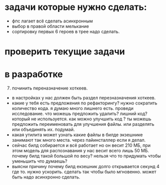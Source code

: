 

# задачи которые нужно сделать:





- фпс лагает всё сделать асинхронным
- выбор в правой области мелькание
- сортировку первых 6 героев в трее надо сделать.





# проверить текущие задачи






# в разработке

7. починить переназначение хоткеев.
- в настройках у нас должен быть раздел перезназначения хоткеев.
- какие у тебя есть предложения по рефакторингу? нужно сократить количество кода. я думаю много лишнего есть. проведи исследование. что можешь предложить удалить? лишний код? который не используется. как можно улучшить код ? ты можешь предложить переименовать для улучшения файлы. или разделять или объединять их. подумай. 
- какая утилита может узнать какие файлы в билде экзешнике занимают так много места. через пайинсталлер если я делал.
- сейчас билд собирается и всё работает но он весит 210 МБ, при этом модель для распознавания у нас весит всего лишь 50 МБ. почему билд такой большой по весу? нельзя что то придумать чтобы уменьшить что думаешь?
- выясни причину почему билд екзешник долго открывается секунд 4 где то. нужно ускорить. сделать так чтобы было мгновенно. может быть надо асинхронно сделать.




